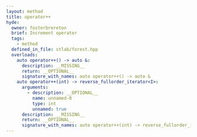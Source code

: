```yaml
---
layout: method
title: operator++
hyde:
  owner: fosterbrereton
  brief: Increment operator
  tags:
    - method
  defined_in_file: stlab/forest.hpp
  overloads:
    auto operator++() -> auto &:
      description: __MISSING__
      return: __OPTIONAL__
      signature_with_names: auto operator++() -> auto &
    auto operator++(int) -> reverse_fullorder_iterator<I>:
      arguments:
        - description: __OPTIONAL__
          name: unnamed-0
          type: int
          unnamed: true
      description: __MISSING__
      return: __OPTIONAL__
      signature_with_names: auto operator++(int) -> reverse_fullorder_iterator<I>
---
```

